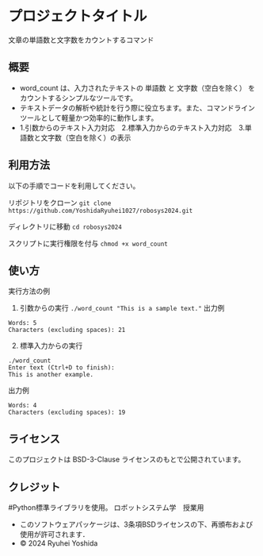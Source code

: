 # プロジェクトタイトル
文章の単語数と文字数をカウントするコマンド

## 概要

- word_count は、入力されたテキストの 単語数 と 文字数（空白を除く） をカウントするシンプルなツールです。
- テキストデータの解析や統計を行う際に役立ちます。また、コマンドラインツールとして軽量かつ効率的に動作します。
- 1.引数からのテキスト入力対応　2.標準入力からのテキスト入力対応　3.単語数と文字数（空白を除く）の表示

## 利用方法

以下の手順でコードを利用してください。

リポジトリをクローン
```git clone https://github.com/YoshidaRyuhei1027/robosys2024.git```

ディレクトリに移動
```cd robosys2024```

スクリプトに実行権限を付与
```chmod +x word_count```

## 使い方
実行方法の例
1. 引数からの実行
```./word_count "This is a sample text."```
出力例
```
Words: 5
Characters (excluding spaces): 21
```
2. 標準入力からの実行
```
./word_count
Enter text (Ctrl+D to finish):
This is another example.
```
出力例
```
Words: 4
Characters (excluding spaces): 19
```

## ライセンス

このプロジェクトは BSD-3-Clause ライセンスのもとで公開されています。

## クレジット
#Python標準ライブラリを使用。
ロボットシステム学　授業用
- このソフトウェアパッケージは、3条項BSDライセンスの下、再頒布および使用が許可されます．
- © 2024 Ryuhei Yoshida

